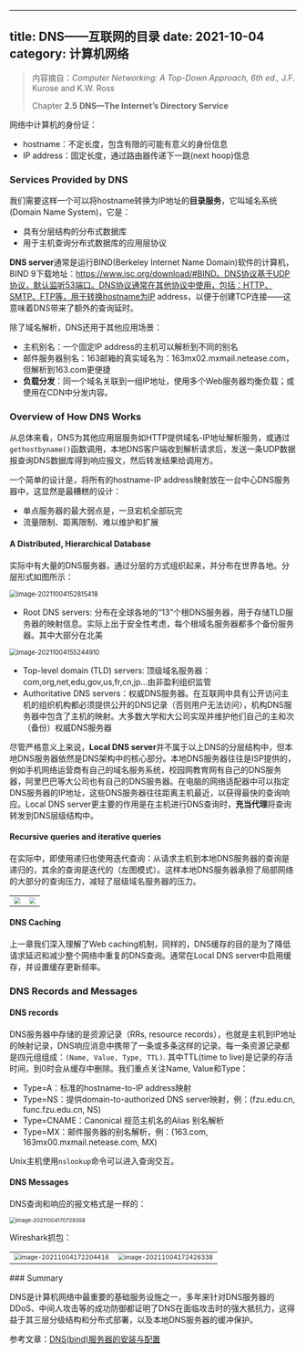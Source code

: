 
---
title: DNS——互联网的目录
date: 2021-10-04
category: 计算机网络
---

> 内容摘自：*Computer Networking: A Top-Down Approach, 6th* *ed.,* J.F. Kurose and K.W. Ross
>
> Chapter **2.5** **DNS—The Internet’s Directory Service**

<!-- more -->

网络中计算机的身份证：

* hostname：不定长度，包含有限的可能有意义的身份信息
* IP address：固定长度，通过路由器传递下一跳(next hoop)信息

### Services Provided by DNS

我们需要这样一个可以将hostname转换为IP地址的**目录服务**，它叫域名系统(Domain Name System)，它是：

* 具有分层结构的分布式数据库
* 用于主机查询分布式数据库的应用层协议

**DNS server**通常是运行BIND(Berkeley Internet Name Domain)软件的计算机，BIND 9下载地址：https://www.isc.org/download/#BIND。DNS协议基于UDP协议，默认监听53端口。DNS协议通常在其他协议中使用，包括：HTTP、SMTP、FTP等，用于转换hostname为IP address，以便于创建TCP连接——这意味着DNS带来了额外的查询延时。

除了域名解析，DNS还用于其他应用场景：

* 主机别名：一个固定IP address的主机可以解析到不同的别名
* 邮件服务器别名：163邮箱的真实域名为：163mx02.mxmail.netease.com，但解析到163.com更便捷
* **负载分发**：同一个域名关联到一组IP地址，使用多个Web服务器均衡负载；或使用在CDN中分发内容。

### Overview of How DNS Works

从总体来看，DNS为其他应用层服务如HTTP提供域名-IP地址解析服务，或通过`gethostbyname()`函数调用，本地DNS客户端收到解析请求后，发送一条UDP数据报查询DNS数据库得到响应报文，然后转发结果给调用方。

一个简单的设计是，将所有的hostname-IP address映射放在一台中心DNS服务器中，这显然是最糟糕的设计：

* 单点服务器的最大弱点是，一旦宕机全部玩完
* 流量限制、距离限制、难以维护和扩展

#### **A Distributed, Hierarchical Database**

实际中有大量的DNS服务器，通过分层的方式组织起来，并分布在世界各地。分层形式如图所示：

<img src="https://cdn.jsdelivr.net/gh/juaran/juaran.github.io@image/typora/image-20211004152815418.png" alt="image-20211004152815418" style="zoom:80%;" />

* Root DNS servers: 分布在全球各地的“13”个根DNS服务器，用于存储TLD服务器的映射信息。实际上出于安全性考虑，每个根域名服务器都多个备份服务器。其中大部分在北美

<img src="https://cdn.jsdelivr.net/gh/juaran/juaran.github.io@image/typora/image-20211004155244910.png" alt="image-20211004155244910" style="zoom: 80%;" />

* Top-level domain (TLD) servers: 顶级域名服务器：com,org,net,edu,gov,us,fr,cn,jp...由非盈利组织监管
* Authoritative DNS servers：权威DNS服务器。在互联网中具有公开访问主机的组织机构都必须提供公开的DNS记录（否则用户无法访问），机构DNS服务器中包含了主机的映射。大多数大学和大公司实现并维护他们自己的主和次（备份）权威DNS服务器

尽管严格意义上来说，**Local DNS server**并不属于以上DNS的分层结构中，但本地DNS服务器依然是DNS架构中的核心部分。本地DNS服务器往往是ISP提供的，例如手机网络运营商有自己的域名服务系统，校园网教育网有自己的DNS服务器，阿里巴巴等大公司也有自己的DNS服务器。在电脑的网络适配器中可以指定DNS服务器的IP地址，这些DNS服务器往往距离主机最近，以获得最快的查询响应。Local DNS server更主要的作用是在主机进行DNS查询时，**充当代理**将查询转发到DNS层级结构中。

#### Recursive queries and iterative queries

在实际中，即使用递归也使用迭代查询：从请求主机到本地DNS服务器的查询是递归的，其余的查询是迭代的（左图模式）。这样本地DNS服务器承担了局部网络的大部分的查询压力，减轻了层级域名服务器的压力。

<table><tr><td>
<img src="https://cdn.jsdelivr.net/gh/juaran/juaran.github.io@image/typora/image-20211004161718223.png" style="zoom: 67%" />
</td><td>
<img src="https://cdn.jsdelivr.net/gh/juaran/juaran.github.io@image/typora/image-20211004161749555.png" -image/raw/master/typora/image-20211004161718223.png" style="zoom: 67%" />
</td></tr></table>

#### DNS Caching

上一章我们深入理解了Web caching机制，同样的，DNS缓存的目的是为了降低请求延迟和减少整个网络中重复的DNS查询。通常在Local DNS server中启用缓存，并设置缓存更新频率。

### DNS Records and Messages

#### DNS records

DNS服务器中存储的是资源记录（RRs, resource records），也就是主机到IP地址的映射记录，DNS响应消息中携带了一条或多条这样的记录。每一条资源记录都是四元组组成：`(Name, Value, Type, TTL)`. 其中TTL(time to live)是记录的存活时间，到0时会从缓存中删除。我们重点关注Name, Value和Type：

* Type=A：标准的hostname-to-IP address映射
* Type=NS：提供domain-to-authorized DNS server映射，例：(fzu.edu.cn, func.fzu.edu.cn, NS)
* Type=CNAME：Canonical 规范主机名的Alias 别名解析
* Type=MX：邮件服务器的别名解析，例：(163.com, 163mx00.mxmail.netease.com, MX)

Unix主机使用`nslookup`命令可以进入查询交互。

#### **DNS Messages**

DNS查询和响应的报文格式是一样的：

<img src="https://cdn.jsdelivr.net/gh/juaran/juaran.github.io@image/typora/image-20211004170729358.png" alt="image-20211004170729358" style="zoom: 67%;" />

Wireshark抓包：

<table><tr><td>
<img src="https://cdn.jsdelivr.net/gh/juaran/juaran.github.io@image/typora/image-20211004172204416.png" alt="image-20211004172204416" style="zoom:67%;" />
</td><td>
<img src="https://cdn.jsdelivr.net/gh/juaran/juaran.github.io@image/typora/image-20211004172426338.png" alt="image-20211004172426338" style="zoom:67%;" />
</td></tr></table>
### Summary

DNS是计算机网络中最重要的基础服务设施之一，多年来针对DNS服务器的DDoS、中间人攻击等的成功防御都证明了DNS在面临攻击时的强大抵抗力，这得益于其三层分级结构和分布式部署，以及本地DNS服务器的缓冲保护。



参考文章：[DNS(bind)服务器的安装与配置](https://blog.csdn.net/bbwangj/article/details/82079405)

